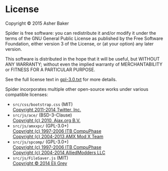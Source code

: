 # License
Copyright &copy; 2015 Asher Baker

Spider is free software: you can redistribute it and/or modify it under the terms of the GNU General Public License as published by the Free Software Foundation, either version 3 of the License, or (at your option) any later version.

This software is distributed in the hope that it will be useful, but WITHOUT ANY WARRANTY; without even the implied warranty of MERCHANTABILITY or FITNESS FOR A PARTICULAR PURPOSE.

See the full license text in [gpl-3.0.txt](gpl-3.0.txt) for more details.

Spider incorporates multiple other open-source works under various compatible licenses:
* `src/css/bootstrap.css` (MIT)  
[Copyright 2011-2014 Twitter, Inc.](https://github.com/twbs/bootstrap)
* `src/js/ace/` (BSD-3-Clause)  
[Copyright (c) 2010, Ajax.org B.V.](https://github.com/ajaxorg/ace)
* `src/js/amxxpc/` (GPL-3.0+)  
[Copyright (c) 1997-2006 ITB CompuPhase  
Copyright (c) 2004-2013 AMX Mod X Team](https://github.com/alliedmodders/amxmodx)
* `src/js/spcomp/` (GPL-3.0+)  
[Copyright (c) 1997-2006 ITB CompuPhase  
Copyright (c) 2004-2014 AlliedModders LLC](https://github.com/alliedmodders/sourcemod)
* `src/js/FileSaver.js` (MIT)  
[Copyright &copy; 2014 Eli Grey](https://github.com/eligrey/FileSaver.js)

